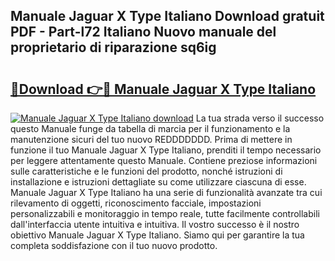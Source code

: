 ## Manuale Jaguar X Type Italiano Download gratuit PDF - Part-l72 Italiano Nuovo manuale del proprietario di riparazione sq6ig

# <h2><a href="http://dfa9xo.blite.top/?on=Manuale+Jaguar+X+Type+Italiano">🔗Download 👉🔴 Manuale Jaguar X Type Italiano</a></h2>

[![Manuale Jaguar X Type Italiano download](https://i.imgur.com/lujVjoI.png)](http://dfa9xo.blite.top/?on=Manuale+Jaguar+X+Type+Italiano)
La tua strada verso il successo questo Manuale funge da tabella di marcia per il funzionamento e la manutenzione sicuri del tuo nuovo REDDDDDDD. Prima di mettere in funzione il tuo Manuale Jaguar X Type Italiano, prenditi il tempo necessario per leggere attentamente questo Manuale. Contiene preziose informazioni sulle caratteristiche e le funzioni del prodotto, nonché istruzioni di installazione e istruzioni dettagliate su come utilizzare ciascuna di esse. Manuale Jaguar X Type Italiano ha una serie di funzionalità avanzate tra cui rilevamento di oggetti, riconoscimento facciale, impostazioni personalizzabili e monitoraggio in tempo reale, tutte facilmente controllabili dall'interfaccia utente intuitiva e intuitiva. Il vostro successo è il nostro obiettivo Manuale Jaguar X Type Italiano. Siamo qui per garantire la tua completa soddisfazione con il tuo nuovo prodotto.
